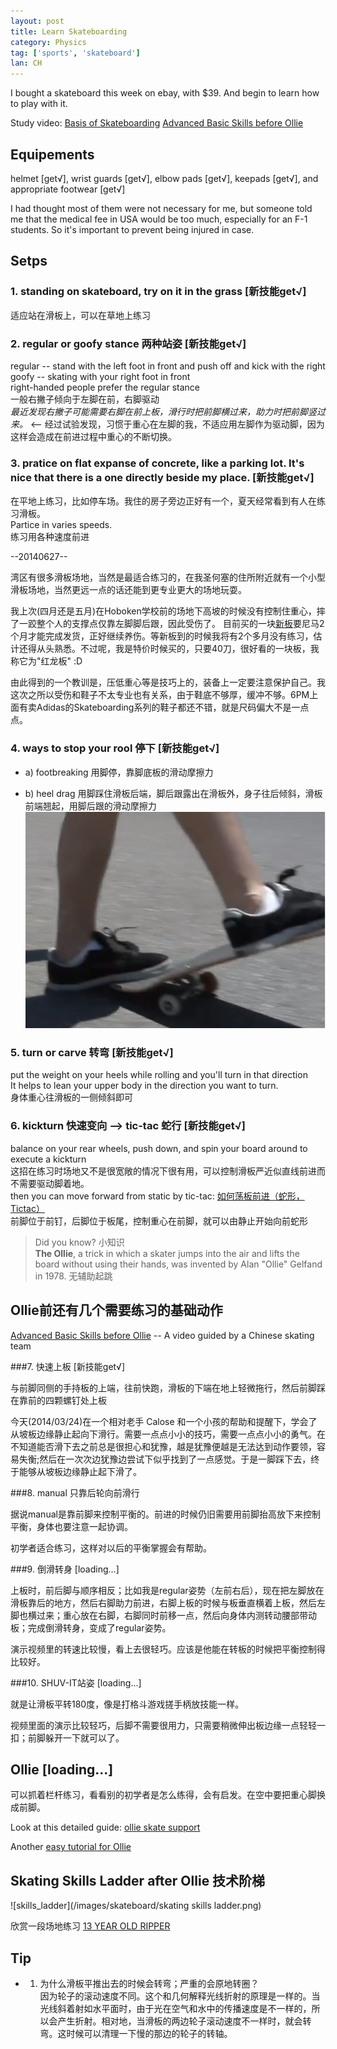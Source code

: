 ```yaml
---
layout: post
title: Learn Skateboarding
category: Physics
tag: ['sports', 'skateboard']
lan: CH
---
```


I bought a skateboard this week on ebay, with $39. And begin to learn how to play with it.

<!--preview-->

Study video: [Basis of Skateboarding](http://www.youtube.com/watch?v=con8ii2Bgys)
[Advanced Basic Skills before Ollie](http://v.youku.com/v_show/id_XMzU5ODgyOTA4.html)

## Equipements

helmet <span class="get">[get√]</span>, wrist guards <span class="get">[get√]</span>, elbow pads <span class="get">[get√]</span>, keepads <span class="get">[get√]</span>, and appropriate footwear <span class="get">[get√]</span>

I had thought most of them were not necessary for me, but someone told me that the medical fee in USA would be too much, especially for an F-1 students. So it's important to prevent being injured in case.

## Setps

### 1. standing on skateboard, try on it in the grass <span class="get">[新技能get√]</span>
适应站在滑板上，可以在草地上练习

### 2. regular or goofy stance 两种站姿 <span class="get">[新技能get√]</span>
regular -- stand with the left foot in front and push off and kick with the right<br/>
goofy -- skating with your right foot in front<br/>
right-handed people prefer the regular stance<br/>
一般右撇子倾向于左脚在前，右脚驱动<br/>
<i>最近发现右撇子可能需要右脚在前上板，滑行时把前脚横过来，助力时把前脚竖过来。</i> <-- 经过试验发现，习惯于重心在左脚的我，不适应用左脚作为驱动脚，因为这样会造成在前进过程中重心的不断切换。

### 3. pratice on flat expanse of concrete, like a parking lot. It's nice that there is a one directly beside my place. <span class="get">[新技能get√]</span>
在平地上练习，比如停车场。我住的房子旁边正好有一个，夏天经常看到有人在练习滑板。<br/>
Partice in varies speeds.<br/>
练习用各种速度前进<br/>

--20140627--

湾区有很多滑板场地，当然是最适合练习的，在我圣何塞的住所附近就有一个小型滑板场地，当然更远一点的话还能到更专业更大的场地玩耍。

我上次(四月还是五月)在Hoboken学校前的场地下高坡的时候没有控制住重心，摔了一跤整个人的支撑点仅靠左脚脚后跟，因此受伤了。
目前买的一块[新板](http://www.amazon.com/gp/product/B0013CLBLQ/ref=oh_details_o00_s01_i00?ie=UTF8&psc=1)要尼马2个月才能完成发货，正好继续养伤。等新板到的时候我将有2个多月没有练习，估计还得从头熟悉。不过呢，我是特价时候买的，只要40刀，很好看的一块板，我称它为"红龙板" :D

由此得到的一个教训是，压低重心等是技巧上的，装备上一定要注意保护自己。我这次之所以受伤和鞋子不太专业也有关系，由于鞋底不够厚，缓冲不够。6PM上面有卖Adidas的Skateboarding系列的鞋子都还不错，就是尺码偏大不是一点点。

### 4. ways to stop your rool 停下 <span class="get">[新技能get√]</span>

- a) footbreaking
用脚停，靠脚底板的滑动摩擦力

- b) heel drag
用脚踩住滑板后端，脚后跟露出在滑板外，身子往后倾斜，滑板前端翘起，用脚后跟的滑动摩擦力
![heel_drag](/images/skateboard/heel_drag.png)

### 5. turn or carve 转弯 <span class="get">[新技能get√]</span>

put the weight on your heels while rolling and you'll turn in that direction <br/>
It helps to lean your upper body in the direction you want to turn. <br/>
身体重心往滑板的一侧倾斜即可

### 6. kickturn 快速变向 --> tic-tac 蛇行 <span class="get">[新技能get√]</span>

balance on your rear wheels, push down, and spin your board around to execute a kickturn <br/>
这招在练习时场地又不是很宽敞的情况下很有用，可以控制滑板严近似直线前进而不需要驱动脚着地。 <br/>
then you can move forward from static by tic-tac: 
[如何荡板前进（蛇形，Tictac）](http://v.youku.com/v_show/id_XMzM0NzM4ODQ4.html) <br/>
前脚位于前钉，后脚位于板尾，控制重心在前脚，就可以由静止开始向前蛇形

>Did you know? 小知识 <br />
__The Ollie__, a trick in which a skater jumps into the air and lifts the board without using their hands, was invented by Alan "Ollie" Gelfand in 1978. 无辅助起跳

## Ollie前还有几个需要练习的基础动作
[Advanced Basic Skills before Ollie](http://v.youku.com/v_show/id_XMzU5ODgyOTA4.html) -- A video guided by a Chinese skating team

###7. 快速上板 <span class="get">[新技能get√]</span>

与前脚同侧的手持板的上端，往前快跑，滑板的下端在地上轻微拖行，然后前脚踩在靠前的四颗螺钉处上板

今天(2014/03/24)在一个相对老手 Calose 和一个小孩的帮助和提醒下，学会了从坡板边缘静止起向下滑行。需要一点点小小的技巧，需要一点点小小的勇气。在不知道能否滑下去之前总是很担心和犹豫，越是犹豫便越是无法达到动作要领，容易失衡;然后在一次次边犹豫边尝试下似乎找到了一点感觉。于是一脚踩下去，终于能够从坡板边缘静止起下滑了。

###8. manual 只靠后轮向前滑行

据说manual是靠前脚来控制平衡的。前进的时候仍旧需要用前脚抬高放下来控制平衡，身体也要注意一起协调。

初学者适合练习，这样对以后的平衡掌握会有帮助。

###9. 倒滑转身 <span class="loading">[loading...]</span>

上板时，前后脚与顺序相反；比如我是regular姿势（左前右后），现在把左脚放在滑板靠后的地方，然后右脚助力前进，右脚上板的时候与板垂直横着上板，然后左脚也横过来；重心放在右脚，右脚同时前移一点，然后向身体内测转动腰部带动板；完成倒滑转身，变成了regular姿势。

演示视频里的转速比较慢，看上去很轻巧。应该是他能在转板的时候把平衡控制得比较好。

###10. SHUV-IT站姿 <span class="loading">[loading...]</span>

就是让滑板平转180度，像是打格斗游戏搓手柄放技能一样。

视频里面的演示比较轻巧，后脚不需要很用力，只需要稍微伸出板边缘一点轻轻一扣；前脚躲开一下就可以了。

## Ollie <span class="loading">[loading...]</span>

可以抓着栏杆练习，看看别的初学者是怎么练得，会有启发。在空中要把重心脚换成前脚。

Look at this detailed guide: [ollie skate support](http://www.youtube.com/watch?v=mWz9Wg1LcWE&feature=c4-overview&list=UU9PgszLOAWhQC6orYejcJlw)

Another [easy tutorial for Ollie](http://www.youtube.com/watch?v=XLVraCnI5Kc&list=PL34F060CE1BA3E968&index=1)

## Skating Skills Ladder after Ollie 技术阶梯

![skills_ladder](/images/skateboard/skating skills ladder.png)

欣赏一段场地练习 [13 YEAR OLD RIPPER](https://www.youtube.com/watch?v=RlPpQZcOv5Y&feature=youtu.be)

## Tip

* 1. 为什么滑板平推出去的时候会转弯；严重的会原地转圈？<br />
因为轮子的滚动速度不同。这个和几何解释光线折射的原理是一样的。当光线斜着射如水平面时，由于光在空气和水中的传播速度是不一样的，所以会产生折射。相对地，当滑板的两边轮子滚动速度不一样时，就会转弯。这时候可以清理一下慢的那边的轮子的转轴。
